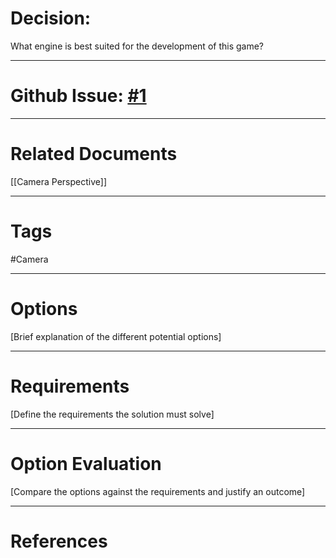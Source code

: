 # Decision:
What engine is best suited for the development of this game?

---
# Github Issue: [#1](https://github.com/JackFawthorpe/FoodRTS/issues/1)
---
# Related Documents

[[Camera Perspective]]

---
# Tags

#Camera

---
# Options
[Brief explanation of the different potential options]

---
# Requirements
[Define the requirements the solution must solve]

---
# Option Evaluation

[Compare the options against the requirements and justify an outcome]

---
# References